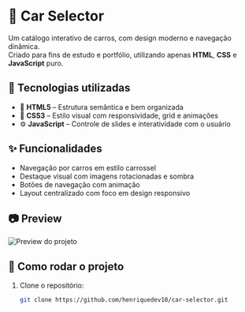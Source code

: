 # 🚗 Car Selector

Um catálogo interativo de carros, com design moderno e navegação dinâmica.  
Criado para fins de estudo e portfólio, utilizando apenas **HTML**, **CSS** e **JavaScript** puro.

## 🧰 Tecnologias utilizadas

- 🧱 **HTML5** – Estrutura semântica e bem organizada
- 🎨 **CSS3** – Estilo visual com responsividade, grid e animações
- ⚙️ **JavaScript** – Controle de slides e interatividade com o usuário

## ✨ Funcionalidades

- Navegação por carros em estilo carrossel
- Destaque visual com imagens rotacionadas e sombra
- Botões de navegação com animação
- Layout centralizado com foco em design responsivo

## 📷 Preview

![Preview do projeto](./img/screenshot.png) <!-- Adicione uma imagem real do seu projeto aqui -->

## 🚀 Como rodar o projeto

1. Clone o repositório:
   ```bash
   git clone https://github.com/henriquedev10/car-selector.git
